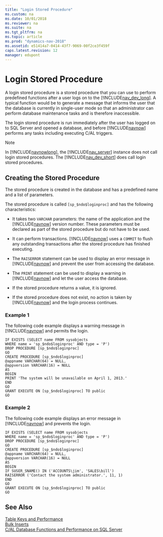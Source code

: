 ```yaml
---
title: "Login Stored Procedure"
ms.custom: na
ms.date: 10/01/2018
ms.reviewer: na
ms.suite: na
ms.tgt_pltfrm: na
ms.topic: article
ms.prod: "dynamics-nav-2018"
ms.assetid: e51414a7-0414-43f7-9069-00f2ce3f459f
caps.latest.revision: 12
manager: edupont
---
```

# Login Stored Procedure
A login stored procedure is a stored procedure that you can use to perform predefined functions after a user logs on to the [!INCLUDE[nav_dev_long](includes/nav_dev_long_md.md)]. A typical function would be to generate a message that informs the user that the database is currently in single-user mode so that an administrator can perform database maintenance tasks and is therefore inaccessible.  

 The login stored procedure is run immediately after the user has logged on to SQL Server and opened a database, and before [!INCLUDE[navnow](includes/navnow_md.md)] performs any tasks including executing C/AL triggers.  

> [!NOTE]  
>  In [!INCLUDE[navnowlong](includes/navnowlong_md.md)], the [!INCLUDE[nav_server](includes/nav_server_md.md)] instance does not call login stored procedures. The [!INCLUDE[nav_dev_short](includes/nav_dev_short_md.md)] does call login stored procedures.  

## Creating the Stored Procedure  
 The stored procedure is created in the database and has a predefined name and a list of parameters.  

 The stored procedure is called `[sp_$ndo$loginproc]` and has the following characteristics:  

-   It takes two `VARCHAR` parameters: the name of the application and the [!INCLUDE[navnow](includes/navnow_md.md)] version number. These parameters must be declared as part of the stored procedure but do not have to be used.  

-   It can perform transactions. [!INCLUDE[navnow](includes/navnow_md.md)] uses a `COMMIT` to flush any outstanding transactions after the stored procedure has finished executing.  

-   The `RAISERROR` statement can be used to display an error message in [!INCLUDE[navnow](includes/navnow_md.md)] and prevent the user from accessing the database.  

-   The `PRINT` statement can be used to display a warning in [!INCLUDE[navnow](includes/navnow_md.md)] and let the user access the database.  

-   If the stored procedure returns a value, it is ignored.  

-   If the stored procedure does not exist, no action is taken by [!INCLUDE[navnow](includes/navnow_md.md)] and the login process continues.  

### Example 1  
 The following code example displays a warning message in [!INCLUDE[navnow](includes/navnow_md.md)] and permits the login.  

```  
IF EXISTS (SELECT name FROM sysobjects  
WHERE name = 'sp_$ndo$loginproc' AND type = 'P')  
DROP PROCEDURE [sp_$ndo$loginproc]  
GO  
CREATE PROCEDURE [sp_$ndo$loginproc]  
@appname VARCHAR(64) = NULL,  
@appversion VARCHAR(16) = NULL  
AS  
BEGIN  
PRINT 'The system will be unavailable on April 1, 2013.'  
END  
GO  
GRANT EXECUTE ON [sp_$ndo$loginproc] TO public  
GO  
```  

### Example 2  
 The following code example displays an error message in [!INCLUDE[navnow](includes/navnow_md.md)] and prevents the login.  

```  
IF EXISTS (SELECT name FROM sysobjects  
WHERE name = 'sp_$ndo$loginproc' AND type = 'P')  
DROP PROCEDURE [sp_$ndo$loginproc]  
GO  
CREATE PROCEDURE [sp_$ndo$loginproc]  
@appname VARCHAR(64) = NULL,  
@appversion VARCHAR(16) = NULL  
AS  
BEGIN  
IF SUSER_SNAME() IN ('ACCOUNTS\jim', 'SALES\bill')  
RAISERROR ('Contact the system administrator.', 11, 1)  
END  
GO  
GRANT EXECUTE ON [sp_$ndo$loginproc] TO public  
GO  
```  

## See Also  
 [Table Keys and Performance](Table-Keys-and-Performance.md)   
 [Bulk Inserts](Bulk-Inserts.md)   
 [C/AL Database Functions and Performance on SQL Server](C-AL-Database-Functions-and-Performance-on-SQL-Server.md)

